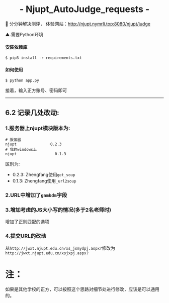
<h1 align="center">- Njupt_AutoJudge_requests -</h1>



🔨   分分钟解决测评， 体验网站：http://njupt.nymrli.top:8080/njupt/judge

▲.需要Python环境

#### 安装依赖库

```shell
$ pip3 install -r requirements.txt
```

#### 如何使用

```shell
$ python app.py
```

接着，输入正方账号、密码即可

---

## 6.2 **记录几处改动**:

### 1.服务器上njupt模块版本为:

```
# 服务器
njupt               0.2.3 
# 我的windows上
njupt                 0.1.3
```

区别为:

- 0.2.3: Zhengfang使用`get_soup`
- 0.1.3: Zhengfang使用`_url2soup`

### 2.URL中增加了`gnmkdm`字段

### 3.增加考虑的JS大小写的情况(多于2名老师时)

增加了正则匹配的选项

### 4.提交URL的改动

从`http://jwxt.njupt.edu.cn/xs_jsmydpj.aspx?`修改为`http://jwxt.njupt.edu.cn/xsjxpj.aspx?`


# 注：
如果是其他学校的正方，可以按照这个思路对细节处进行修改，应该是可以通用的。
